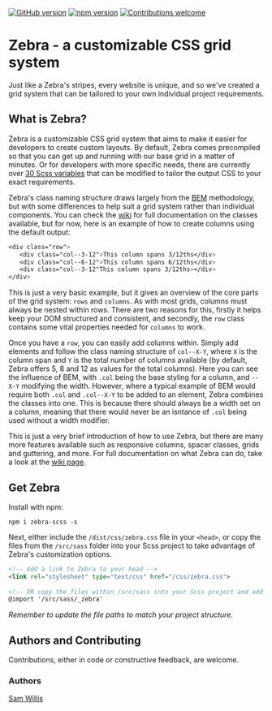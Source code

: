 [![GitHub version](https://badge.fury.io/gh/swillis93%2Fzebra.svg)](https://github.com/swillis93/zebra-scss/releases)
[![npm version](https://badge.fury.io/js/zebra-scss.svg)](https://www.npmjs.com/package/zebra-scss)
[![Contributions welcome](https://img.shields.io/badge/contributions-welcome-blue.svg)](https://badge.fury.io/gh/swillis93%2Fzebra)

# Zebra - a customizable CSS grid system
Just like a Zebra's stripes, every website is unique, and so we've created a grid system that can be tailored to your own individual project requirements.



## What is Zebra?
Zebra is a customizable CSS grid system that aims to make it easier for developers to create custom layouts. By default, Zebra comes precompiled so that you can get up and running with our base grid in a matter of minutes. Or for developers with more specific needs, there are currently over [30 Scss variables][settings] that can be modified to tailor the output CSS to your exact requirements.

Zebra's class naming structure draws largely from the [BEM][bem] methodology, but with some differences to help suit a grid system rather than individual components. You can check the [wiki][wiki] for full documentation on the classes available, but for now, here is an example of how to create columns using the default output:
 
 ```css
<div class="row">
    <div class="col--3-12">This column spans 3/12ths</div>
    <div class="col--6-12">This column spans 6/12ths</div>
    <div class="col--3-12"This column spans 3/12ths></div>
</div>
```
 
 This is just a very basic example, but it gives an overview of the core parts of the grid system: `rows` and `columns`. As with most grids, columns must always be nested within rows. There are two reasons for this, firstly it helps keep your DOM structured and consistent, and secondly, the `row` class contains some vital properties needed for `columns` to work.
 
 Once you have a `row`, you can easily add columns within. Simply add elements and follow the class naming structure of `col--X-Y`, where `X` is the column span and `Y` is the total number of columns available (by default, Zebra offers 5, 8  and 12 as values for the total columns). Here you can see the influence of BEM, with `.col` being the base styling for a column, and `--X-Y` modifying the width. However, where a typical example of BEM would require both `.col` and `.col--X-Y` to be added to an element, Zebra combines the classes into one. This is because there should always be a width set on a column, meaning that there would never be an isntance of `.col` being used without a width modifier.
 
 This is just a very brief introduction of how to use Zebra, but there are many more features available such as responsive columns, spacer classes, grids and guttering, and more. For full documentation on what Zebra can do, take a look at the [wiki page][wiki].
 
 
 
 ## Get Zebra

Install with npm:

```
npm i zebra-scss -s
```

Next, either include the `/dist/css/zebra.css` file in your `<head>`, or copy the files from the `/src/sass` folder into your Scss project to take advantage of Zebra's customization options.

```html
<!-- Add a link to Zebra to your head -->
<link rel="stylesheet" type="text/css" href="/css/zebra.css">
 
<!-- OR copy the files within /src/sass into your Scss project and add this to your site.scss -->
@import '/src/sass/_zebra'
```
*Remember to update the file paths to match your project structure.*



## Authors and Contributing
Contributions, either in code or constructive feedback, are welcome.



### Authors
[Sam Willis][swillis]



[bem]: http://getbem.com/introduction
[inline-block-issues]: https://css-tricks.com/fighting-the-space-between-inline-block-elements
[settings]: https://github.com/swillis93/zebra-scss/wiki/02.-Settings
[swillis]: http://swillis.co.uk
[wiki]: https://github.com/swillis93/zebra-scss/wiki
